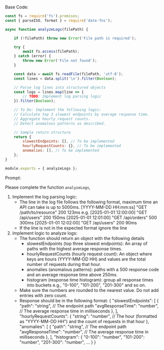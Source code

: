 Base Code:

```javascript
const fs = require('fs').promises;
const { parseISO, format } = require('date-fns');

async function analyzeLogs(filePath) {

    if (!filePath) throw new Error('File path is required');

    try {
        await fs.access(filePath);
    } catch (error) {
        throw new Error('File not found');
    }

    const data = await fs.readFile(filePath, 'utf-8');
    const lines = data.split('\n').filter(Boolean);

    // Parse log lines into structured objects
    const logs = lines.map(line => {
        // TODO: Implement log parsing logic
    }).filter(Boolean);

    // To Do: Implement the following logic:
    // Calculate top 3 slowest endpoints by average response time.
    // Aggregate hourly request counts.
    // Detect anomalous patterns as described.

    // Sample return structure
    return {
        slowestEndpoints: [], // To be implemented
        hourlyRequestCounts: {}, // To be implemented
        anomalies: [], // To be implemented
    };
}

module.exports = { analyzeLogs };
```
Prompt:

Please complete the function `analyzeLogs`,
1. Implement the log parsing logic:
    - The line in the log file follows the following format, maximum time an API can take is up to 5000ms.
        [YYYY-MM-DD HH:mm:ss] "GET /path/to/resource" 200 123ms
        e.g.
        [2025-01-01 12:00:00] "GET /api/users" 200 150ms
        [2025-01-01 12:01:00] "GET /api/orders" 500 300ms
        [2025-01-01 12:02:00] "GET /api/users" 200 90ms
    - If the line is not in the expected format ignore the line
2. Implement logic to analyze logs:
    - The function should return an object with the following details
        - slowestEndpoints (top three slowest endpoints): An array of paths with the highest average response times.
        - hourlyRequestCounts (hourly request count): An object where keys are hours (YYYY-MM-DD HH) and values are the total number of requests during that hour.
        - anomalies (anomalous patterns): paths with a 500 response code and an average response time above 250ms.
        - histogram (response time histogram): group all response times into buckets e.g., "0-100", "101-200", "201-300" and so on.
    - Make sure the numbers are rounded to the nearest value. Do not add entries with zero count.
    - Response should be in the following format:
        {
            "slowestEndpoints": [
                {
                    "path": "string", // The endpoint path
                    "avgResponseTime": "number", // The average response time in milliseconds
                },
            ],
            "hourlyRequestCounts": {
                "string": "number", // The hour (formatted as "YYYY-MM-DD HH") and the count of requests in that hour
            },
            "anomalies": [
                {
                    "path": "string", // The endpoint path
                    "avgResponseTime": "number", // The average response time in milliseconds
                },
            ],
            "histogram": {
                "0-100": "number",
                "101-200": "number",
                "201-300": "number",
                ...
            }
        }
    
